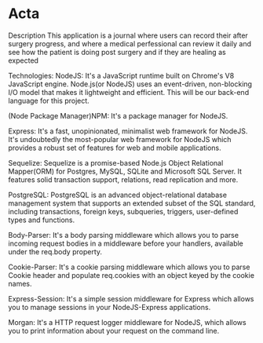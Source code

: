 # Acta
Description
This application is a journal where users can record their after surgery progress, and where a medical perfessional can review it daily and see how the patient is doing post surgery and if they are healing as expected



Technologies:
NodeJS: It's a JavaScript runtime built on Chrome's V8 JavaScript engine. Node.js(or NodeJS) uses an event-driven, non-blocking I/O model that makes it lightweight and efficient. This will be our back-end language for this project.

(Node Package Manager)NPM: It's a package manager for NodeJS.

Express: It's a fast, unopinionated, minimalist web framework for NodeJS. It's undoubtedly the most-popular web framework for NodeJS which provides a robust set of features for web and mobile applications.

Sequelize: Sequelize is a promise-based Node.js Object Relational Mapper(ORM) for Postgres, MySQL, SQLite and Microsoft SQL Server. It features solid transaction support, relations, read replication and more.

PostgreSQL: PostgreSQL is an advanced object-relational database management system
that supports an extended subset of the SQL standard, including
transactions, foreign keys, subqueries, triggers, user-defined types
and functions.

Body-Parser: It's a body parsing middleware which allows you to parse incoming request bodies in a middleware before your handlers, available under the req.body property.

Cookie-Parser: It's a cookie parsing middleware which allows you to parse Cookie header and populate req.cookies with an object keyed by the cookie names.

Express-Session: It's a simple session middleware for Express which allows you to manage sessions in your NodeJS-Express applications.


Morgan: It's a HTTP request logger middleware for NodeJS, which allows you to print information about your request on the command line.
